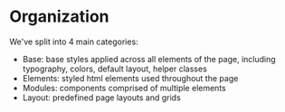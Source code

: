 # Organization

We've split into 4 main categories:

- Base: base styles applied across all elements of the page, including typography, colors, default layout, helper classes
- Elements: styled html elements used throughout the page
- Modules: components comprised of multiple elements
- Layout: predefined page layouts and grids
